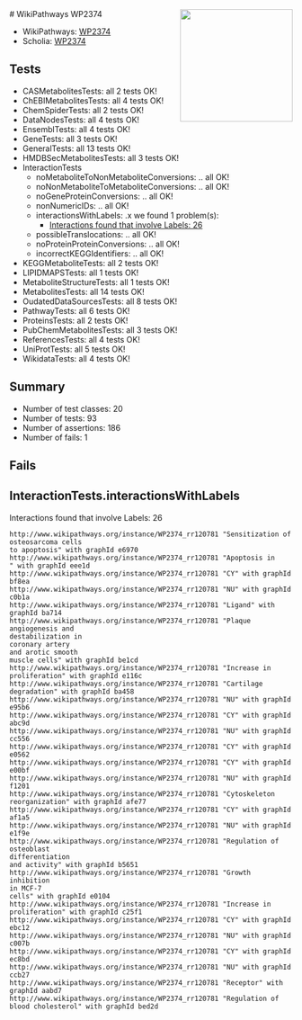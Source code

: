 <img style="float: right; width: 200px" src="https://upload.wikimedia.org/wikipedia/commons/thumb/8/83/Wplogo_with_text_500.png/640px-Wplogo_with_text_500.png" />
# WikiPathways WP2374

* WikiPathways: [WP2374](https://wikipathways.org/pathways/WP2374)
* Scholia: [WP2374](https://scholia.toolforge.org/wikipathways/WP2374)
## Tests
* CASMetabolitesTests: all 2 tests OK!
* ChEBIMetabolitesTests: all 4 tests OK!
* ChemSpiderTests: all 2 tests OK!
* DataNodesTests: all 4 tests OK!
* EnsemblTests: all 4 tests OK!
* GeneTests: all 3 tests OK!
* GeneralTests: all 13 tests OK!
* HMDBSecMetabolitesTests: all 3 tests OK!
* InteractionTests
    * noMetaboliteToNonMetaboliteConversions: .. all OK!
    * noNonMetaboliteToMetaboliteConversions: .. all OK!
    * noGeneProteinConversions: .. all OK!
    * nonNumericIDs: .. all OK!
    * interactionsWithLabels: .x we found 1 problem(s):
        * [Interactions found that involve Labels: 26](#fe97a8dd)
    * possibleTranslocations: .. all OK!
    * noProteinProteinConversions: .. all OK!
    * incorrectKEGGIdentifiers: .. all OK!
* KEGGMetaboliteTests: all 2 tests OK!
* LIPIDMAPSTests: all 1 tests OK!
* MetaboliteStructureTests: all 1 tests OK!
* MetabolitesTests: all 14 tests OK!
* OudatedDataSourcesTests: all 8 tests OK!
* PathwayTests: all 6 tests OK!
* ProteinsTests: all 2 tests OK!
* PubChemMetabolitesTests: all 3 tests OK!
* ReferencesTests: all 4 tests OK!
* UniProtTests: all 5 tests OK!
* WikidataTests: all 4 tests OK!


## Summary

* Number of test classes: 20
* Number of tests: 93
* Number of assertions: 186
* Number of fails: 1

## Fails

<a name="fe97a8dd" />

## InteractionTests.interactionsWithLabels

Interactions found that involve Labels: 26
```
http://www.wikipathways.org/instance/WP2374_rr120781 "Sensitization of 
osteosarcoma cells
to apoptosis" with graphId e6970
http://www.wikipathways.org/instance/WP2374_rr120781 "Apoptosis in 
" with graphId eee1d
http://www.wikipathways.org/instance/WP2374_rr120781 "CY" with graphId bf8ea
http://www.wikipathways.org/instance/WP2374_rr120781 "NU" with graphId c0b1a
http://www.wikipathways.org/instance/WP2374_rr120781 "Ligand" with graphId ba714
http://www.wikipathways.org/instance/WP2374_rr120781 "Plaque
angiogenesis and 
destabilization in
coronary artery
and arotic smooth
muscle cells" with graphId be1cd
http://www.wikipathways.org/instance/WP2374_rr120781 "Increase in 
proliferation" with graphId e116c
http://www.wikipathways.org/instance/WP2374_rr120781 "Cartilage
degradation" with graphId ba458
http://www.wikipathways.org/instance/WP2374_rr120781 "NU" with graphId e95b6
http://www.wikipathways.org/instance/WP2374_rr120781 "CY" with graphId abc9d
http://www.wikipathways.org/instance/WP2374_rr120781 "NU" with graphId cc556
http://www.wikipathways.org/instance/WP2374_rr120781 "CY" with graphId e0562
http://www.wikipathways.org/instance/WP2374_rr120781 "CY" with graphId e00bf
http://www.wikipathways.org/instance/WP2374_rr120781 "NU" with graphId f1201
http://www.wikipathways.org/instance/WP2374_rr120781 "Cytoskeleton
reorganization" with graphId afe77
http://www.wikipathways.org/instance/WP2374_rr120781 "CY" with graphId af1a5
http://www.wikipathways.org/instance/WP2374_rr120781 "NU" with graphId e1f9e
http://www.wikipathways.org/instance/WP2374_rr120781 "Regulation of 
osteoblast
differentiation
and activity" with graphId b5651
http://www.wikipathways.org/instance/WP2374_rr120781 "Growth
inhibition
in MCF-7
cells" with graphId e0104
http://www.wikipathways.org/instance/WP2374_rr120781 "Increase in 
proliferation" with graphId c25f1
http://www.wikipathways.org/instance/WP2374_rr120781 "CY" with graphId ebc12
http://www.wikipathways.org/instance/WP2374_rr120781 "NU" with graphId c007b
http://www.wikipathways.org/instance/WP2374_rr120781 "CY" with graphId ec8bd
http://www.wikipathways.org/instance/WP2374_rr120781 "NU" with graphId ccb27
http://www.wikipathways.org/instance/WP2374_rr120781 "Receptor" with graphId aabd7
http://www.wikipathways.org/instance/WP2374_rr120781 "Regulation of
blood cholesterol" with graphId bed2d
```

